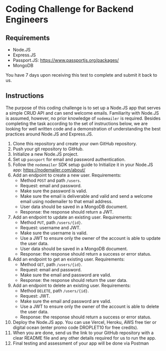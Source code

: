 # Coding Challenge for Backend Engineers

## Requirements
- Node.JS 
- Express.JS 
- Passport.JS: https://www.passportjs.org/packages/
- MongoDB 

You have 7 days upon receiving this test to complete and submit it back to us.

## Instructions
The purpose of this coding challenge is to set up a Node.JS app that serves a simple CRUD API and can send welcome emails. Familiarity with Node.JS is assumed, however, no prior knowledge of `nodemailer` is required. Besides completing the task according to the set of instructions below, we are looking for well written code and a demonstration of understanding the best practices around Node.JS and Express.JS.

1. Clone this repository and create your own GitHub repository.
2. Push your git repository to GitHub.
3. Initialize a new Node.JS project.
4. Set up `passport` for email and password authentication. 
5. Follow the `nodemailer` SDK setup guide to Initialize it in your Node.JS app: https://nodemailer.com/about/
6. Add an endpoint to create a new user. Requirements: 
    - Method `POST` and path `/users`.
    - Request: email and password.
    - Make sure the password is valid.
    - Make sure the email is deliverable and valid and send a welcome email using nodemailer to that email address.
    - User data should be saved in a MongoDB document.
    - Response: the response should return a JWT.
7. Add an endpoint to update an existing user. Requirements: 
    - Method `PUT`, path `/users/{id}`.
    - Request: username and JWT.
    - Make sure the username is valid.
    - Use a JWT to ensure only the owner of the account is able to update the user data.
    - User data should be saved in a MongoDB document.
    - Response: the response should return a success or error status.
8. Add an endpoint to get an existing user. Requirements: 
    - Method `GET`, path `/users/{id}`.
    - Request: email and password. 
    - Make sure the email and password are valid.
    - Response: the response should return the user data.
9. Add an endpoint to delete an existing user. Requirements: 
    - Method `DELETE`, path `/users/{id}`.
    - Request: JWT. 
    - Make sure the email and password are valid.
    - Use a JWT to ensure only the owner of the account is able to delete the user data.
    - Response: the response should return a success or error status.
10. Deploy the Node.JS app. You can use Vercel, Heroku, AWS free tier or digital ocean (enter promo code DROPLET10 for free credits).
11. When you are done, send us the link to your GitHub repository with a clear README file and any other details required for us to run the app.
12. Final testing and assessment of your app will be done via Postman


